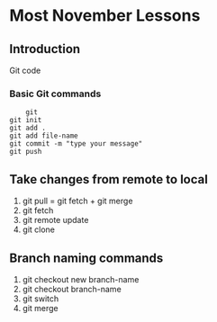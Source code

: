 # Most November Lessons

## Introduction

Git code

### Basic Git commands
```
    git
git init
git add .
git add file-name
git commit -m "type your message"
git push 
```

## Take changes from remote to local 

1. git pull = git fetch + git merge
2. git fetch
3. git remote update
4. git clone

## Branch naming commands

1. git checkout new branch-name
2. git checkout branch-name
3. git switch
4. git merge